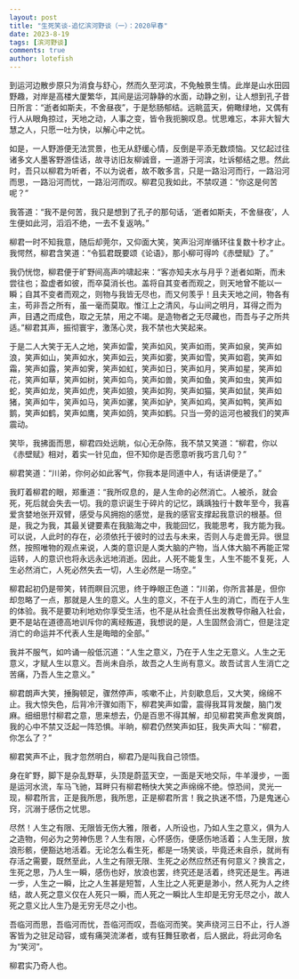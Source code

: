 ```yaml
---
layout: post
title: "生死笑谈-追忆滨河野谈（一）：2020早春"
date: 2023-8-19
tags: [滨河野谈]
comments: true
author: lotefish
---
```


到运河边散步原只为消食与舒心，然而久至河滨，不免触景生情。此岸是山水田园野趣，对岸是高楼大厦繁华，其间是运河静静的水面，动静之别，让人想到孔子昔日所言：“逝者如斯夫，不舍昼夜”，于是愁肠郁结。远眺蓝天，俯瞰绿地，又偶有行人从眼角掠过，天地之动，人事之变，皆令我扼腕叹息。忧思难忘，本非大智大慧之人，只愿一吐为快，以解心中之忧。

如是，一人野游便无法赏景，也无从舒缓心情，反倒是平添无数烦恼。又忆起过往诸多文人墨客野游佳话，故寻访旧友柳诚音，一道游于河滨，吐诉郁结之思。然此时，吾只以柳君为听者，不以为说者，故不敢多言，只是一路沿河而行，一路沿河而思，一路沿河而忧，一路沿河而叹。柳君见我如此，不禁叹道：“你这是何苦呢？”

我答道：“我不是何苦，我只是想到了孔子的那句话，‘逝者如斯夫，不舍昼夜’，人生便如此河，滔滔不绝，一去不复返呐。”

柳君一时不知我意，随后却莞尔，又仰面大笑，笑声沿河岸循环往复数十秒才止。我愕然，柳君含笑道：“令狐君既要颂《论语》，那小柳可得吟《赤壁赋》了。”

我仍恍惚，柳君便于旷野间高声吟啸起来：“客亦知夫水与月乎？逝者如斯，而未尝往也；盈虚者如彼，而卒莫消长也。盖将自其变者而观之，则天地曾不能以一瞬；自其不变者而观之，则物与我皆无尽也，而又何羡乎！且夫天地之间，物各有主，苟非吾之所有，虽一毫而莫取。惟江上之清风，与山间之明月，耳得之而为声，目遇之而成色，取之无禁，用之不竭。是造物者之无尽藏也，而吾与子之所共适。”柳君其声，振彻寰宇，激荡心灵，我不禁也大笑起来。

于是二人大笑于无人之地，笑声如雷，笑声如风，笑声如雨，笑声如泉，笑声如浪，笑声如山，笑声如水，笑声如云，笑声如雾，笑声如雪，笑声如雹，笑声如霜，笑声如露，笑声如霁，笑声如虹，笑声如日，笑声如月，笑声如星，笑声如花，笑声如草，笑声如树，笑声如鸟，笑声如兽，笑声如鱼，笑声如虫，笑声如蛇，笑声如龙，笑声如虎，笑声如狼，笑声如狗，笑声如猫，笑声如鼠，笑声如猪，笑声如牛，笑声如马，笑声如骡，笑声如驴，笑声如鸡，笑声如鸭，笑声如鹅，笑声如鹤，笑声如鹰，笑声如鸽，笑声如鹤。只当一旁的运河也被我们的笑声震动。

笑毕，我拂面而思，柳君四处远眺，似心无杂陈，我不禁又笑道：“柳君，你以《赤壁赋》相对，着实一针见血，但不知你是否愿意听我巧言几句？”

柳君笑道：“川弟，你何必如此客气，你我本是同道中人，有话讲便是了。”

我盯着柳君的眼，郑重道：“我所叹息的，是人生命的必然消亡。人被杀，就会死，死后就会失去一切。我的意识诞生于碎片的记忆，踽踽独行十数年至今，我喜爱贪婪地张开双臂，感受与风拥抱的感觉，是我的感官支撑起我意识的根基。但是，我之为我，其最关键要素在我脑海之中，我能回忆，我能思考，我方能为我。可以说，人此时的存在，必须依托于彼时的过去与未来，否则人与走兽无异。很显然，按照唯物的观点来说，人类的意识是人类大脑的产物，当人体大脑不再能正常运转，人的意识也将永远永远地消逝。因此，人死不能复生，人生不能不复死，人生必然消亡，人死必然失去一切，人生必然是一场空。”

柳君起初仍是带笑，转而瞑目沉思，终于睁眼正色道：“川弟，你所言甚是，但你却忽略了一点，那就是人生的意义。人生的意义，不在于人生的消亡，而在于人生的体验。我不是要功利地劝你享受生活，也不是从社会责任出发教导你融入社会，更不是站在道德高地训斥你的离经叛道，我想说的是，人生固然会消亡，但是注定消亡的命运并不代表人生是晦暗的全部。”

我并不服气，如吟诵一般低沉道：“人生之意义，乃在于人生之无意义。人生之无意义，才赋人生以意义。吾尚未自杀，故吾之人生尚有意义。故吾试言人生消亡之苦痛，乃吾人生之意义。”

柳君朗声大笑，捶胸顿足，骤然停声，咳嗽不止，片刻歇息后，又大笑，绵绵不止。我大惊失色，后背冷汗骤如雨下，柳君笑声如雷，震得我耳背发酸，脑门发麻。细细思忖柳君之意，思来想去，仍是百思不得其解，却见柳君笑声愈发爽朗，我的心中不禁又泛起一阵恐惧。半晌，柳君仍然笑声如狂，我失声大叫：“柳君，你怎么了？”

柳君笑声不止，我才忽然明白，柳君乃是叫我自己领悟。

身在旷野，脚下是杂乱野草，头顶是蔚蓝天空，一面是天地交际，牛羊漫步，一面是运河水流，车马飞驰，耳畔只有柳君畅快大笑之声绵绵不绝。惊恐间，灵光一现，柳君所言，正是我所思，我所思，正是柳君所言！我之执迷不悟，乃是鬼迷心窍，沉溺于感伤之忧思。

尽然！人生之有限、无限皆无伤大雅，限者，人所设也，乃如人生之意义，俱为人之造物，何必为之劳神伤思？人生有限，心怀感伤，便感伤地活着；人生无限，放浪形骸，便豁达地活着。无论怎么看生死，都是一场笑谈，毕竟还未自杀，就尚有存活之需要，既然至此，人生之有限无限、生死之必然应然还有何意义？换言之，生死之思，乃人生一瞬，感伤也好，放浪也罢，终究还是活着，终究还是生。再进一步，人生之一瞬，比之人生甚是短暂，人生比之人死更是渺小，然人死为人之终结，故人死之意义仅在人死只一瞬，而人死之一瞬比人生却是无穷无尽之小，故人死之意义比人生乃是无穷无尽之小也。

吾临河而思，吾临河而忧，吾临河而叹，吾临河而笑。笑声绕河三日不止，行人游客皆为之驻足动容，或有痛哭流涕者，或有狂舞狂歌者，后人据此，将此河命名为“笑河”。

柳君实乃奇人也。